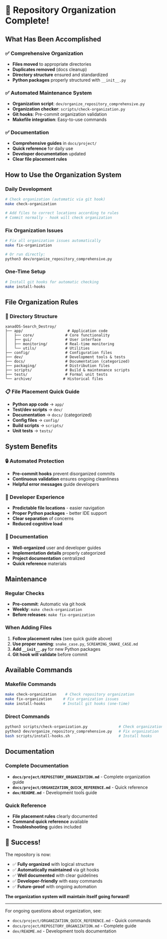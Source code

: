 # 🎉 Repository Organization Complete!

## What Has Been Accomplished

### ✅ Comprehensive Organization
- **Files moved** to appropriate directories
- **Duplicates removed** (docs cleanup)
- **Directory structure** ensured and standardized
- **Python packages** properly structured with `__init__.py`

### ✅ Automated Maintenance System
- **Organization script**: `dev/organize_repository_comprehensive.py`
- **Organization checker**: `scripts/check-organization.py`
- **Git hooks**: Pre-commit organization validation
- **Makefile integration**: Easy-to-use commands

### ✅ Documentation
- **Comprehensive guides** in `docs/project/`
- **Quick reference** for daily use
- **Developer documentation** updated
- **Clear file placement rules**

## How to Use the Organization System

### Daily Development
```bash
# Check organization (automatic via git hook)
make check-organization

# Add files to correct locations according to rules
# Commit normally - hook will check organization
```

### Fix Organization Issues
```bash
# Fix all organization issues automatically
make fix-organization

# Or run directly:
python3 dev/organize_repository_comprehensive.py
```

### One-Time Setup
```bash
# Install git hooks for automatic checking
make install-hooks
```

## File Organization Rules

### 📁 Directory Structure
```
xanadOS-Search_Destroy/
├── app/                    # Application code
│   ├── core/              # Core functionality
│   ├── gui/               # User interface
│   ├── monitoring/        # Real-time monitoring
│   └── utils/             # Utilities
├── config/                # Configuration files
├── dev/                   # Development tools & tests
├── docs/                  # Documentation (categorized)
├── packaging/             # Distribution files
├── scripts/               # Build & maintenance scripts
├── tests/                 # Formal unit tests
└── archive/              # Historical files
```

### 📋 File Placement Quick Guide
- **Python app code** → `app/`
- **Test/dev scripts** → `dev/`
- **Documentation** → `docs/` (categorized)
- **Config files** → `config/`
- **Build scripts** → `scripts/`
- **Unit tests** → `tests/`

## System Benefits

### 🔒 Automated Protection
- **Pre-commit hooks** prevent disorganized commits
- **Continuous validation** ensures ongoing cleanliness
- **Helpful error messages** guide developers

### 🎯 Developer Experience
- **Predictable file locations** - easier navigation
- **Proper Python packages** - better IDE support
- **Clear separation** of concerns
- **Reduced cognitive load**

### 📖 Documentation
- **Well-organized** user and developer guides
- **Implementation details** properly categorized
- **Project documentation** centralized
- **Quick reference** materials

## Maintenance

### Regular Checks
- **Pre-commit**: Automatic via git hook
- **Weekly**: `make check-organization`
- **Before releases**: `make fix-organization`

### When Adding Files
1. **Follow placement rules** (see quick guide above)
2. **Use proper naming**: `snake_case.py`, `SCREAMING_SNAKE_CASE.md`
3. **Add `__init__.py`** for new Python packages
4. **Git hook will validate** before commit

## Available Commands

### Makefile Commands
```bash
make check-organization    # Check repository organization
make fix-organization     # Fix organization issues
make install-hooks        # Install git hooks (one-time)
```

### Direct Commands
```bash
python3 scripts/check-organization.py              # Check organization
python3 dev/organize_repository_comprehensive.py   # Fix organization
bash scripts/install-hooks.sh                      # Install hooks
```

## Documentation

### Complete Documentation
- **`docs/project/REPOSITORY_ORGANIZATION.md`** - Complete organization guide
- **`docs/project/ORGANIZATION_QUICK_REFERENCE.md`** - Quick reference
- **`dev/README.md`** - Development tools guide

### Quick Reference
- **File placement rules** clearly documented
- **Command quick reference** available
- **Troubleshooting** guides included

## 🎊 Success!

The repository is now:
- ✅ **Fully organized** with logical structure
- ✅ **Automatically maintained** via git hooks
- ✅ **Well documented** with clear guidelines
- ✅ **Developer-friendly** with easy commands
- ✅ **Future-proof** with ongoing automation

**The organization system will maintain itself going forward!**

---

For ongoing questions about organization, see:
- `docs/project/ORGANIZATION_QUICK_REFERENCE.md` - Quick commands
- `docs/project/REPOSITORY_ORGANIZATION.md` - Complete guide
- `dev/README.md` - Development tools documentation
